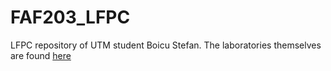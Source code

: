 # FAF203_LFPC

LFPC repository of UTM student Boicu Stefan.
The laboratories themselves are found [here](https://github.com/StefanB0/FAF203_LFPC/tree/master/src/main/java/com/lfpc/lfpc_code/laboratories)
